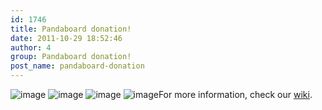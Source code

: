 ```yaml
---
id: 1746
title: Pandaboard donation!
date: 2011-10-29 18:52:46
author: 4
group: Pandaboard donation!
post_name: pandaboard-donation
---
```


![image](http://139.162.84.35/wp-content/uploads/2011/10/wpid-IMG_20111029_163947.jpg) ![image](http://139.162.84.35/wp-content/uploads/2011/10/wpid-IMG_20111029_182929.jpg) ![image](http://139.162.84.35/wp-content/uploads/2011/10/wpid-IMG_20111029_182933.jpg) ![image](http://139.162.84.35/wp-content/uploads/2011/10/wpid-IMG_20111029_182951.jpg)For more information, check our [wiki](http://wiki.xinchejian.com/wiki/Panda%5FBoard).
